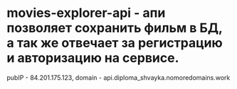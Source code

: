 # movies-explorer-api - апи позволяет сохранить фильм в БД, а так же отвечает за регистрацию и авторизацию на сервисе.
pubIP - 84.201.175.123, domain - api.diploma_shvayka.nomoredomains.work
